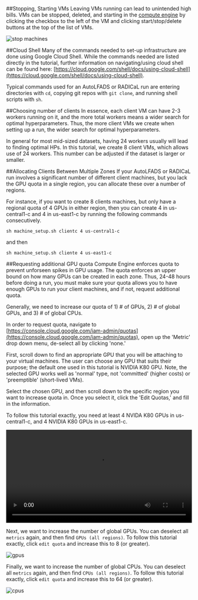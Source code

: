 ##Stopping, Starting VMs
Leaving VMs running can lead to unintended high bills. VMs can be stopped, deleted, and starting in the [compute engine](https://console.cloud.google.com/compute) by clicking the checkbox to the left of the VM and clicking start/stop/delete buttons at the top of the list of VMs.

![stop machines](img/stop_machines.png)

##Cloud Shell
Many of the commands needed to set-up infrastructure are done using Google Cloud Shell. While the commands needed are listed directly in the tutorial, further information on navigating/using cloud shell can be found here: [https://cloud.google.com/shell/docs/using-cloud-shell](https://cloud.google.com/shell/docs/using-cloud-shell).

Typical commands used for an AutoLFADS or RADICaL run are entering directories with `cd`, copying git repos with `git clone`, and running shell scripts with `sh`.

##Choosing number of clients
In essence, each client VM can have 2-3 workers running on it, and the more total workers means a wider search for optimal hyperparameters. Thus, the more client VMs we create when setting up a run, the wider search for optimal hyperparameters. 

In general for most mid-sized datasets, having 24 workers usually will lead to finding optimal HPs. In this tutorial, we create 8 client VMs, which allows use of 24 workers. This number can be adjusted if the dataset is larger or smaller.

##Allocating Clients Between Multiple Zones
If your AutoLFADS or RADICaL run involves a significant number of different client machines, but you lack the GPU quota in a single region, you can allocate these over a number of regions.

For instance, if you want to create 8 clients machines, but only have a regional quota of 4 GPUs in either region, then you can create 4 in us-central1-c and 4 in us-east1-c by running the following commands consecutively.

`sh machine_setup.sh clientc 4 us-central1-c`

and then

`sh machine_setup.sh cliente 4 us-east1-c`

##Requesting additional GPU quota
Compute Engine enforces quota to prevent unforseen spikes in GPU usage. The quota enforces an upper bound on how many GPUs can be created in each zone. Thus, 24-48 hours before doing a run, you must make sure your quota allows you to have enough GPUs to run your client machines, and if not, request additional quota.
 
Generally, we need to increase our quota of 1) # of GPUs, 2) # of global GPUs, and 3) # of global CPUs.

In order to request quota, navigate to [https://console.cloud.google.com/iam-admin/quotas](https://console.cloud.google.com/iam-admin/quotas), open up the 'Metric' drop down menu, de-select all by clicking 'none.'

First, scroll down to find an appropriate GPU that you will be attaching to your virtual machines. The user can choose any GPU that suits their purpose; the default one used in this tutorial is NVIDIA K80 GPU. Note, the selected GPU works well as 'normal' type, not 'committed' (higher costs) or 'preemptible' (short-lived VMs).

Select the chosen GPU, and then scroll down to the specific region you want to increase quota in. Once you select it, click the 'Edit Quotas,' and fill in the information.

To follow this tutorial exactly, you need at least 4 NVIDA K80 GPUs in us-central1-c, and 4 NVIDIA K80 GPUs in us-east1-c.

<video width="100%" height="auto" controls loop>
<source src="../media/autoLFADS/quota.mp4" type="video/mp4">
</video> 

Next, we want to increase the number of global GPUs. You can deselect all `metrics` again, and then find `GPUs (all regions)`. To follow this tutorial exactly, click `edit quota` and increase this to 8 (or greater).

![gpus](img/GPUs_all_regions.png)

Finally, we want to increase the number of global CPUs. You can deselect all `metrics` again, and then find `CPUs (all regions)`. To follow this tutorial exactly, click `edit quota` and increase this to 64 (or greater).

![cpus](img/CPUs_all_regions.png)             
